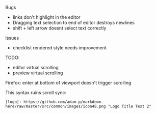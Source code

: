 
Bugs
 - links don't highlight in the editor
 - Dragging text selection to end of editor destroys newlines
 - shift + left arrow doesnt select text correctly

Issues
 - checklist rendered style needs improvement


TODO:
 - editor virtual scrolling
 - preview virtual scrolling

Firefox:
    enter at bottom of viewport doesn't trigger scrolling


This syntax ruins scroll sync:
```
[logo]: https://github.com/adam-p/markdown-here/raw/master/src/common/images/icon48.png "Logo Title Text 2"
```
